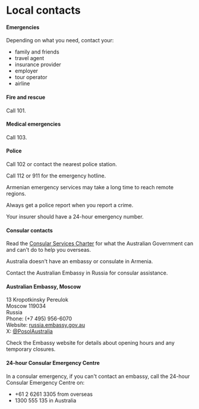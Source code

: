 # Local contacts

#### Emergencies

Depending on what you need, contact your:

* family and friends
* travel agent
* insurance provider
* employer
* tour operator
* airline

#### Fire and rescue

Call 101.

#### Medical emergencies

Call 103.

#### Police

Call 102 or contact the nearest police station.

Call 112 or 911 for the emergency hotline.

Armenian emergency services may take a long time to reach remote regions.

Always get a police report when you report a crime.

Your insurer should have a 24-hour emergency number.

#### Consular contacts

Read the [Consular Services Charter](/node/46) for what the Australian Government can and can't do to help you overseas.

Australia doesn't have an embassy or consulate in Armenia.

Contact the Australian Embassy in Russia for consular assistance.

#### Australian Embassy, Moscow

13 Kropotkinsky Pereulok  
Moscow 119034  
Russia  
Phone: (+7 495) 956-6070  
Website: [russia.embassy.gov.au](https://aus01.safelinks.protection.outlook.com/?url=http%3A%2F%2Frussia.embassy.gov.au%2F&data=05%7C01%7Ctravel.advice%40dfat.gov.au%7C0411596d04ea407c6c5f08da9092e757%7C9b7f23b30e8347a58a40ffa8a6fea536%7C0%7C0%7C637981257859091702%7CUnknown%7CTWFpbGZsb3d8eyJWIjoiMC4wLjAwMDAiLCJQIjoiV2luMzIiLCJBTiI6Ik1haWwiLCJXVCI6Mn0%3D%7C3000%7C%7C%7C&sdata=RZZwSwVn13TJhJ%2FLKPoTFPAtt6IxTwhJf57WGHlf6bg%3D&reserved=0)  
X: [@PosolAustralia](https://aus01.safelinks.protection.outlook.com/?url=https%3A%2F%2Ftwitter.com%2FPosolAustralia&data=05%7C01%7Ctravel.advice%40dfat.gov.au%7C0411596d04ea407c6c5f08da9092e757%7C9b7f23b30e8347a58a40ffa8a6fea536%7C0%7C0%7C637981257859091702%7CUnknown%7CTWFpbGZsb3d8eyJWIjoiMC4wLjAwMDAiLCJQIjoiV2luMzIiLCJBTiI6Ik1haWwiLCJXVCI6Mn0%3D%7C3000%7C%7C%7C&sdata=M2OzAwRewQDYEuxmcRIcVJl%2BsS5EPLzAyWxTRS9qhaM%3D&reserved=0)

Check the Embassy website for details about opening hours and any temporary closures.

#### 24-hour Consular Emergency Centre

In a consular emergency, if you can't contact an embassy, call the 24-hour Consular Emergency Centre on:

* +61 2 6261 3305 from overseas
* 1300 555 135 in Australia